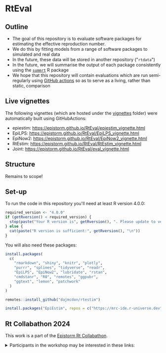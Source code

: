 # RtEval

## Outline

* The goal of this repository is to evaluate software packages for estimating the effective reproduction number.
* We do this by fitting models from a range of software packages to simulated and real data
* In the future, these data will be stored in another repository ("`rtdata`")
* In the future, we will summarise the output of each package consistently using the [`summrt`](https://github.com/EpiForeSITE/summrt) R package
* We hope that this repository will contain evaluations which are run semi-regularly using [GitHub actions](https://docs.github.com/en/actions) so as to serve as a living, rather than static, comparison

## Live vignettes

The following vignettes (which are hosted under the [vignettes](vignettes) folder) were automatically built using GitHubActions:

- epiestim: <https://epistorm.github.io/RtEval/epiestim_vignette.html>
- EpiLPS: <https://epistorm.github.io/RtEval/EpiLPS_vignette.html>
- EpiNow2: <https://epistorm.github.io/RtEval/EpiNow2_vignette.html>
- RtEstim: <https://epistorm.github.io/RtEval/RtEstim_vignette.html>
- Joint: <https://epistorm.github.io/RtEval/eval_vignette.html>

## Structure

Remains to scope!

## Set-up

To run the code in this repository you'll need at least R version 4.0.0:

```r
required_version <- "4.0.0"
if (getRversion() < required_version) {
  stop(paste("Your R version is", getRversion(), ". Please update to version", required_version, "or higher."))
} else {
  cat(paste("R version is sufficient:", getRversion(), "\n"))
}
```

You will also need these packages:

```r
install.packages(
  c(
    "rmarkdown", "shiny", "knitr", "plotly",
    "purrr", "splines", "tidyverse", "readr",
    "EpiLPS", "EpiNow2", "lubridate", "rstan",
    "cmdstanr", "R0", "remotes", "ggpubr",
    "ggtext", "lemon", "patchwork"
  )
)

remotes::install_github("dajmcdon/rtestim")

install.packages("EpiEstim", repos = c("https://mrc-ide.r-universe.dev", "https://cloud.r-project.org"))
```

## Rt Collabathon 2024

This work is a part of the [Epistorm Rt Collabathon](https://www.epistorm.org/collabathon2024).

<details>
  <summary>Participants in the workshop may be interested in these links:</summary>

* [Folder](https://drive.google.com/drive/u/1/folders/1_lisRVP_FA5-gtz8zENxp6w6YDEKtXCm)
* [Developer/Implementor](https://docs.google.com/presentation/d/1ByTkzhI2t_2KcS-55ySd3TeVHUMyiln42DxMmJ0KAbg/edit#slide=id.g3047e1edbf3_0_0)
* [User/Evaluator](https://docs.google.com/presentation/d/1yjTKHkPsqzm8Gkqo-h_gAlxmGWh1EALgbcxQD4Bdsps/edit#slide=id.p)
* [Decision Maker](https://docs.google.com/presentation/d/1tCqI534oVKZItKZAoXjhsge81GmVOZx51pd5JKZ8oxI/edit#slide=id.p)
* [Workshop slides](https://docs.google.com/presentation/d/1mMpiTd7DUJr-_YpjISa9u-2vcSEz7xP9/edit#slide=id.p1)
* [Join the Slack workspace](https://join.slack.com/t/epicollabathon2024/shared_invite/zt-2r1oytrvr-omdMDJVzWOnW1faACxLeDQ)
* [Synthetic GLEAM data from Jessica Davis, Ph.D](https://github.com/epistorm/rt-collabathon-2024)  

</details>
